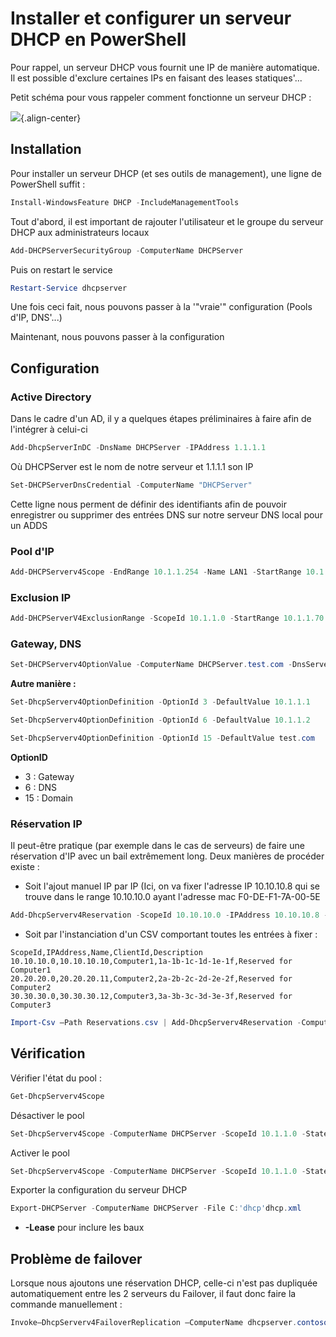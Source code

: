 # Installer et configurer un serveur DHCP en PowerShell 
 
Pour rappel, un serveur DHCP vous fournit une IP de manière automatique. 
Il est possible d'exclure certaines IPs en faisant des leases 
statiques'... 
 
Petit schéma pour vous rappeler comment fonctionne un serveur DHCP : 
 
![](/windows_server/powershell/trames_dhcp.jpg){.align-center} 
 
## Installation 
 
Pour installer un serveur DHCP (et ses outils de management), une ligne 
de PowerShell suffit : 
 
``` powershell 
Install-WindowsFeature DHCP -IncludeManagementTools 
``` 
 
Tout d'abord, il est important de rajouter l'utilisateur et le groupe 
du serveur DHCP aux administrateurs locaux 
 
``` powershell 
Add-DHCPServerSecurityGroup -ComputerName DHCPServer  
``` 
 
Puis on restart le service 
 
``` powershell 
Restart-Service dhcpserver 
``` 
 
Une fois ceci fait, nous pouvons passer à la '"vraie'" configuration 
(Pools d'IP, DNS'...) 
 
Maintenant, nous pouvons passer à la configuration 
 
## Configuration 
 
### Active Directory 
 
Dans le cadre d'un AD, il y a quelques étapes préliminaires à faire 
afin de l'intégrer à celui-ci 
 
``` powershell 
Add-DhcpServerInDC -DnsName DHCPServer -IPAddress 1.1.1.1 
``` 
 
Où DHCPServer est le nom de notre serveur et 1.1.1.1 son IP 
 
``` powershell 
Set-DHCPServerDnsCredential -ComputerName "DHCPServer" 
``` 
 
Cette ligne nous perment de définir des identifiants afin de pouvoir 
enregistrer ou supprimer des entrées DNS sur notre serveur DNS local 
pour un ADDS 
 
### Pool d'IP 
 
``` powershell 
Add-DHCPServerv4Scope -EndRange 10.1.1.254 -Name LAN1 -StartRange 10.1.1.1 -SubnetMask 255.255.255.0 -State Active 
``` 
 
### Exclusion IP 
 
``` powershell 
Add-DHCPServerV4ExclusionRange -ScopeId 10.1.1.0 -StartRange 10.1.1.70 -EndRange 10.1.1.75 
``` 
 
### Gateway, DNS 
 
``` powershell 
Set-DHCPServerv4OptionValue -ComputerName DHCPServer.test.com -DnsServer 10.1.1.2 -DnsDomain test.com -Router 10.1.1.1 
``` 
 
**Autre manière :** 
 
``` powershell 
Set-DhcpServerv4OptionDefinition -OptionId 3 -DefaultValue 10.1.1.1 
``` 
 
``` powershell 
Set-DhcpServerv4OptionDefinition -OptionId 6 -DefaultValue 10.1.1.2 
``` 
 
``` powershell 
Set-DhcpServerv4OptionDefinition -OptionId 15 -DefaultValue test.com 
``` 
 
**OptionID** 
 
-   3 : Gateway 
-   6 : DNS 
-   15 : Domain 
 
### Réservation IP 
 
Il peut-être pratique (par exemple dans le cas de serveurs) de faire une 
réservation d'IP avec un bail extrêmement long. Deux manières de 
procéder existe : 
 
-   Soit l'ajout manuel IP par IP (Ici, on va fixer l'adresse IP 
    10.10.10.8 qui se trouve dans le range 10.10.10.0 ayant l'adresse 
    mac F0-DE-F1-7A-00-5E 
 
``` powershell 
Add-DhcpServerv4Reservation -ScopeId 10.10.10.0 -IPAddress 10.10.10.8 -ClientId F0-DE-F1-7A-00-5E -Description "Reservation for Printer" 
``` 
 
-   Soit par l'instanciation d'un CSV comportant toutes les entrées à 
    fixer : 
 
``` csv 
ScopeId,IPAddress,Name,ClientId,Description  
10.10.10.0,10.10.10.10,Computer1,1a-1b-1c-1d-1e-1f,Reserved for Computer1  
20.20.20.0,20.20.20.11,Computer2,2a-2b-2c-2d-2e-2f,Reserved for Computer2  
30.30.30.0,30.30.30.12,Computer3,3a-3b-3c-3d-3e-3f,Reserved for Computer3 
``` 
 
``` powershell 
Import-Csv –Path Reservations.csv | Add-DhcpServerv4Reservation -ComputerName dhcpserver.contoso.com 
``` 
 
## Vérification 
 
Vérifier l'état du pool : 
 
``` powershell 
Get-DhcpServerv4Scope 
``` 
 
Désactiver le pool 
 
``` powershell 
Set-DhcpServerv4Scope -ComputerName DHCPServer -ScopeId 10.1.1.0 -State InActive 
``` 
 
Activer le pool 
 
``` powershell 
Set-DhcpServerv4Scope -ComputerName DHCPServer -ScopeId 10.1.1.0 -State Active 
``` 
 
Exporter la configuration du serveur DHCP 
 
``` powershell 
Export-DHCPServer -ComputerName DHCPServer -File C:'dhcp'dhcp.xml 
``` 
 
-   **-Lease** pour inclure les baux 
 
## Problème de failover 
 
Lorsque nous ajoutons une réservation DHCP, celle-ci n'est pas 
dupliquée automatiquement entre les 2 serveurs du Failover, il faut donc 
faire la commande manuellement : 
 
``` powershell 
Invoke–DhcpServerv4FailoverReplication –ComputerName dhcpserver.contoso.com 
``` 
